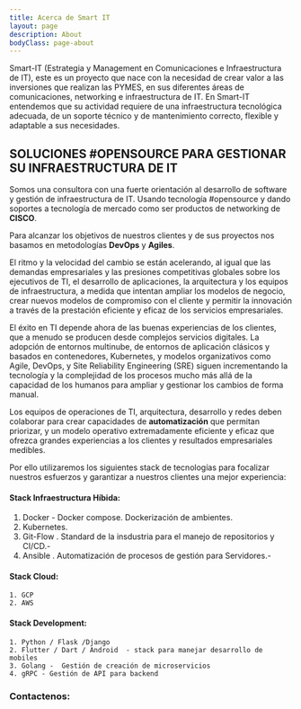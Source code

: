 ```yaml
---
title: Acerca de Smart IT
layout: page
description: About
bodyClass: page-about
---
```


Smart-IT (Estrategia y Management en Comunicaciones e Infraestructura de IT), este es un 
proyecto que nace con la necesidad de crear valor a las inversiones que realizan las PYMES, 
en sus diferentes áreas de comunicaciones, networking e infraestructura de IT. En Smart-IT 
entendemos que su actividad requiere de una infraestructura tecnológica adecuada, 
de un soporte técnico y de mantenimiento correcto, flexible y adaptable a sus necesidades.

## SOLUCIONES #OPENSOURCE PARA GESTIONAR SU INFRAESTRUCTURA DE IT

Somos una consultora con una fuerte orientación al desarrollo de software y gestión
de infraestructura de IT. Usando tecnología #opensource y dando soportes a tecnología de
mercado como ser productos de networking de **CISCO**.

Para alcanzar los objetivos de nuestros clientes y de sus proyectos nos basamos en metodologías 
**DevOps** y **Agiles**. 

El ritmo y la velocidad del cambio se están acelerando, al igual que 
las demandas empresariales y las presiones competitivas globales sobre los ejecutivos de TI, 
el desarrollo de aplicaciones, la arquitectura y los equipos de infraestructura,
a medida que intentan ampliar los modelos de negocio, crear nuevos modelos de compromiso con el 
cliente y permitir la innovación a través de la prestación eficiente y eficaz de los servicios empresariales. 

El éxito en TI depende ahora de las buenas experiencias de los clientes, que a menudo se producen
desde complejos servicios digitales. La adopción de entornos multinube, de entornos de aplicación 
clásicos y basados en contenedores, Kubernetes, y modelos organizativos como Agile, DevOps, 
y Site Reliability Engineering (SRE) siguen incrementando la tecnología y la complejidad de los 
procesos mucho más allá de la capacidad de los humanos para ampliar y gestionar los cambios de forma manual.

Los equipos de operaciones de TI, arquitectura, desarrollo y redes deben colaborar para crear capacidades
de **automatización** que permitan priorizar, y un modelo operativo extremadamente eficiente y eficaz que
ofrezca grandes experiencias a los clientes y resultados empresariales medibles.

Por ello utilizaremos los siguientes stack de tecnologías para focalizar nuestros esfuerzos y garantizar
a nuestros clientes una mejor experiencia:

#### Stack Infraestructura Híbida:

  1. Docker - Docker compose. Dockerización de ambientes.
  2. Kubernetes.
  3. Git-Flow . Standard de la insdustria para el manejo de repositorios y CI/CD.-
  4. Ansible . Automatización de procesos de gestión para Servidores.-

#### Stack Cloud:

	1. GCP 
	2. AWS

#### Stack Development:

	1. Python / Flask /Django 
	2. Flutter / Dart / Android  - stack para manejar desarrollo de mobiles
	3. Golang -  Gestión de creación de microservicios
	4. gRPC - Gestión de API para backend 

### Contactenos:

